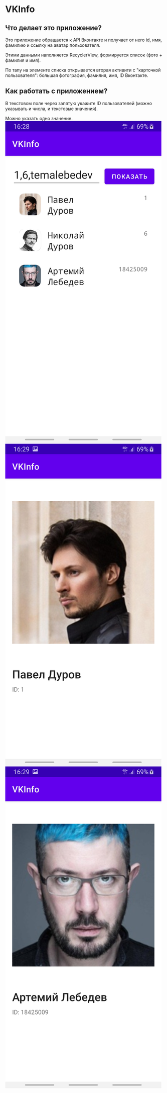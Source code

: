 # VKInfo
## Что делает это приложение?
Это приложение обращается к API Вконтакте и получает от него id, имя, фамилию и ссылку на аватар пользователя.

Этими данными наполняется RecyclerView, формируется список (фото + фамилия и имя).

По тапу на элементе списка открывается вторая активити с "карточкой пользователя": большая фотография, фамилия, имя, ID Вконтакте.

## Как работать с приложением?
В текстовом поле через запятую укажите ID пользователей (можно указывать и числа, и текстовые значения).

Можно указать одно значение.
![alt text](Screenshot_20210208-162853_VKInfo.jpg "Главный экран")
![alt text](Screenshot_20210208-162901_VKInfo.jpg "Карточка контакта")
![alt text](Screenshot_20210208-162907_VKInfo.jpg "Карточка контакта")
